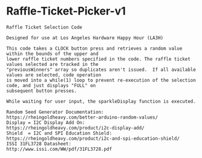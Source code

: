 # Raffle-Ticket-Picker-v1
	
	Raffle Ticket Selection Code 
	
	Designed for use at Los Angeles Hardware Happy Hour (LA3H)

	This code takes a CLOCK button press and retrieves a random value within the bounds of the upper and
	lower raffle ticket numbers specified in the code. The raffle ticket values selected are tracked in the
	"previousWinners" array so duplicates aren't issued.  If all available values are selected, code operation
	is moved into a while(1) loop to prevent re-execution of the selection code, and just displays "FULL" on
	subsequent button presses.

	While waiting for user input, the sparkleDisplay function is executed.

	Random Seed Generator Documentation:    https://rheingoldheavy.com/better-arduino-random-values/
	Display = I2C Display Add On:           https://rheingoldheavy.com/product/i2c-display-add/
	Shield  = I2C and SPI Education Shield: https://rheingoldheavy.com/product/i2c-and-spi-education-shield/
	ISSI 31FL3728 Datasheet:                http://www.issi.com/WW/pdf/31FL3728.pdf
